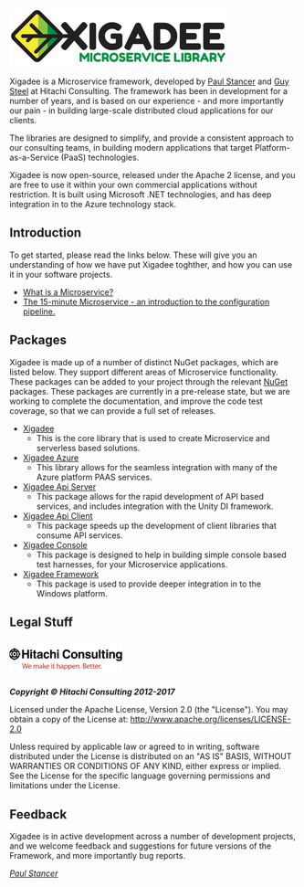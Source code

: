 ![Xigadee](/docs/Xigadee2.png)

Xigadee is a Microservice framework, developed by [Paul Stancer](https://github.com/paulstancer) and [Guy Steel](https://github.com/guysteel) at Hitachi Consulting. The framework has been in development for a number of years, and is based on our experience - and more importantly our pain - in building large-scale distributed cloud applications for our clients. 

The libraries are designed to simplify, and provide a consistent approach to our consulting teams, in building modern applications that target Platform-as-a-Service (PaaS) technologies. 

Xigadee is now open-source, released under the Apache 2 license, and you are free to use it within your own commercial applications without restriction. It is built using Microsoft .NET technologies, and has deep integration in to the Azure technology stack. 

## Introduction

To get started, please read the links below. These will give you an understanding of how we have put Xigadee toghther, and how you can use it in your software projects.

* [What is a Microservice?](Xigadee.Platform/_Docs/WhatIsAMicroservice.md)
* [The 15-minute Microservice - an introduction to the configuration pipeline.](Xigadee.Platform/_Docs/fifteenminuteMicroservice.md)

## Packages

Xigadee is made up of a number of distinct NuGet packages, which are listed below. They support different areas of Microservice functionality. These packages can be added to your project through the relevant [NuGet](https://www.nuget.org/packages?q=Tags%3A%22Xigadee%22) packages. These packages are currently in a pre-release state, but we are working to complete the documentation, and improve the code test coverage, so that we can provide a full set of releases.

* [Xigadee](Xigadee.Platform/_Docs/Introduction.md) 
	- This is the core library that is used to create Microservice and serverless based solutions.
* [Xigadee Azure](Xigadee.Azure/_docs/Introduction.md) 
	- This library allows for the seamless integration with many of the Azure platform PAAS services.
* [Xigadee Api Server](Xigadee.Api.Server/_docs/Introduction.md)
	- This package allows for the rapid development of API based services, and includes integration with the Unity DI framework.
* [Xigadee Api Client](Xigadee.Api.Client/_docs/Introduction.md)
	- This package speeds up the development of client libraries that consume API services.
* [Xigadee Console](Xigadee.Console/_docs/Introduction.md)
	- This package is designed to help in building simple console based test harnesses, for your Microservice applications.
* [Xigadee Framework](Xigadee.Framework/_docs/Introduction.md)
	- This package is used to provide deeper integration in to the Windows platform.

## Legal Stuff
![Hitachi](/docs/hitachi.png)

_**Copyright © Hitachi Consulting 2012-2017**_

Licensed under the Apache License, Version 2.0 (the "License").
You may obtain a copy of the License at: http://www.apache.org/licenses/LICENSE-2.0
 
Unless required by applicable law or agreed to in writing, software distributed under the License is distributed on an "AS IS" BASIS, WITHOUT WARRANTIES OR CONDITIONS OF ANY KIND, either express or implied.
See the License for the specific language governing permissions and limitations under the License.

## Feedback

Xigadee is in active development across a number of development projects, and we welcome feedback and suggestions for future versions of the Framework, and more importantly bug reports.

_[Paul Stancer](https://github.com/paulstancer)_
